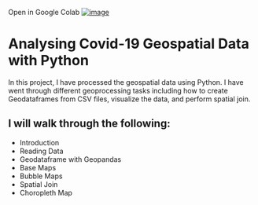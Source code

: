 Open in Google Colab [![image](https://colab.research.google.com/assets/colab-badge.svg)](https://colab.research.google.com/github/DBishal13/Data-Engineering-and-Vizualization/blob/main/code/Data%20Engineering%20Notebook.ipynb)
# Analysing Covid-19 Geospatial Data with Python
In this project, I have processed the geospatial data using Python. I have went through different geoprocessing tasks including how to create Geodataframes from CSV files, visualize the data, and perform spatial join.
## I will walk through the following:
* Introduction
* Reading Data
* Geodataframe with Geopandas
* Base Maps
* Bubble Maps
* Spatial Join
* Choropleth Map
